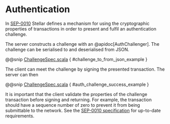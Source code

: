 # Authentication

In [SEP-0010](https://github.com/stellar/stellar-protocol/blob/master/ecosystem/sep-0010.md#preamble) Stellar defines
a mechanism for using the cryptographic properties of transactions in order to present and fulfil an authentication
challenge.

The server constructs a challenge with an @apidoc[AuthChallenger]. The challenge can be serialised to and deserialised
from JSON.

@@snip [ChallengeSpec.scala](../../test/scala/stellar/sdk/auth/ChallengeSpec.scala) { #challenge_to_from_json_example } 

The client can meet the challenge by signing the presented transaction. The server can then  

@@snip [ChallengeSpec.scala](../../test/scala/stellar/sdk/auth/ChallengeSpec.scala) { #auth_challenge_success_example }

It is important that the client validate the properties of the challenge transaction before signing and returning.
For example, the transaction should have a sequence number of zero to prevent it from being submittable to the network.
See the [SEP-0010 specification](https://github.com/stellar/stellar-protocol/blob/master/ecosystem/sep-0010.md#abstract)
for up-to-date requirements.
  


